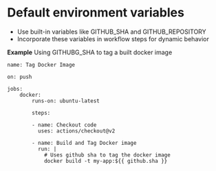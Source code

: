 # Default environment variables

- Use built-in variables like GITHUB_SHA and GITHUB_REPOSITORY
- Incorporate these variables in workflow steps for dynamic behavior

**Example** Using GITHUBG_SHA to tag a built docker image

```YML
name: Tag Docker Image

on: push

jobs:
    docker:
        runs-on: ubuntu-latest

        steps:

        - name: Checkout code
          uses: actions/checkout@v2

        - name: Build and Tag Docker image
          run: |
            # Uses github sha to tag the docker image
            docker build -t my-app:${{ github.sha }}
```
